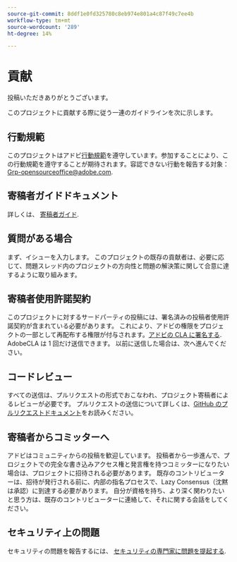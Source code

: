 ```yaml
---
source-git-commit: 8ddf1e0fd325780c8eb974e801a4c87f49c7ee4b
workflow-type: tm+mt
source-wordcount: '289'
ht-degree: 14%

---
```

# 貢献

投稿いただきありがとうございます。

このプロジェクトに貢献する際に従う一連のガイドラインを次に示します。

## 行動規範

このプロジェクトはアドビ[行動規範](code-of-conduct.md)を遵守しています。参加することにより、この行動規範を遵守することが期待されます。容認できない行動を報告する対象：
[Grp-opensourceoffice@adobe.com](mailto:Grp-opensourceoffice@adobe.com).

## 寄稿者ガイドドキュメント

詳しくは、 [寄稿者ガイド](https://experienceleague.adobe.com/docs/contributor/contributor-guide/introduction.html).

## 質問がある場合

まず、イシューを入力します。 このプロジェクトの既存の貢献者は、必要に応じて、問題スレッド内のプロジェクトの方向性と問題の解決策に関して合意に達するように取り組みます。

## 寄稿者使用許諾契約

このプロジェクトに対するサードパーティの投稿には、署名済みの投稿者使用許諾契約が含まれている必要があります。 これにより、アドビの権限をプロジェクトの一部として再配布する権限が付与されます。[アドビの CLA に署名する](https://opensource.adobe.com/cla.html). AdobeCLA は 1 回だけ送信できます。 以前に送信した場合は、次へ進んでください。

## コードレビュー

すべての送信は、プルリクエストの形式でおこなわれ、プロジェクト寄稿者によるレビューが必要です。 プルリクエストの送信について詳しくは、[GitHub のプルリクエストドキュメント](https://docs.github.com/en/pull-requests/collaborating-with-pull-requests/proposing-changes-to-your-work-with-pull-requests/about-pull-requests)をお読みください。

<!--
Lastly, please follow the [pull request template](PULL_REQUEST_TEMPLATE.md) when
submitting a pull request!
-->

## 寄稿者からコミッターへ

アドビはコミュニティからの投稿を歓迎しています。 投稿者から一歩進んで、プロジェクトでの完全な書き込みアクセス権と発言権を持つコミッターになりたい場合は、プロジェクトに招待される必要があります。 既存のコントリビューターは、招待が発行される前に、内部の指名プロセスで、Lazy Consensus（沈黙は承認）に到達する必要があります。 自分が資格を持ち、より深く関わりたいと思う方は、既存のコントリビューターに連絡して、それに関する会話をしてください。

## セキュリティ上の問題

セキュリティの問題を報告するには、 [セキュリティの専門家に問題を提起する](https://helpx.adobe.com/security/alertus.html).
